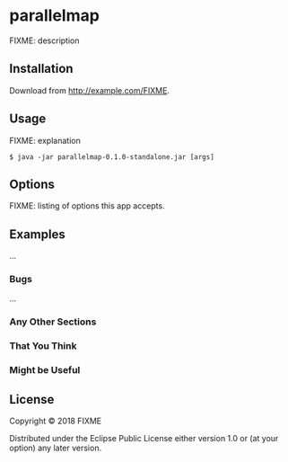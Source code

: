 # parallelmap

FIXME: description

## Installation

Download from http://example.com/FIXME.

## Usage

FIXME: explanation

    $ java -jar parallelmap-0.1.0-standalone.jar [args]

## Options

FIXME: listing of options this app accepts.

## Examples

...

### Bugs

...

### Any Other Sections
### That You Think
### Might be Useful

## License

Copyright © 2018 FIXME

Distributed under the Eclipse Public License either version 1.0 or (at
your option) any later version.
